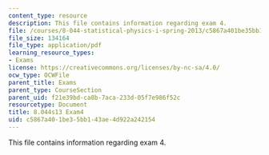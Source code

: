 ```yaml
---
content_type: resource
description: This file contains information regarding exam 4.
file: /courses/8-044-statistical-physics-i-spring-2013/c5867a401be35bb143ae4d922a242154_MIT8_044S14_exam4_04.pdf
file_size: 134164
file_type: application/pdf
learning_resource_types:
- Exams
license: https://creativecommons.org/licenses/by-nc-sa/4.0/
ocw_type: OCWFile
parent_title: Exams
parent_type: CourseSection
parent_uid: f21e39bd-ca8b-7aca-233d-05f7e986f52c
resourcetype: Document
title: 8.044s13 Exam4
uid: c5867a40-1be3-5bb1-43ae-4d922a242154
---
```

This file contains information regarding exam 4.
